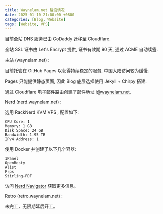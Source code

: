```yaml
---
title: Waynelam.net 建设情况
date: 2025-01-10 21:00:00 +0800
categories: [Blog, Website]
tags: [Website, VPS]
---
```



目前全站 DNS 服务已由 GoDaddy 迁移至 Cloudflare.

全站 SSL 证书由 Let's Encrypt 提供, 证书有效期 90 天, 通过 ACME 自动续签.



主站 (waynelam.net) :

目前托管在 GitHub Pages 以获得持续稳定的服务, 中国大陆访问较为缓慢.

Pages 只能提供静态页面, 因此 Blog 底层选择使用 Jekyll + Chirpy 搭建.

通过 Cloudflare 电子邮件路由创建了邮件地址  i@waynelam.net.



Nerd (nerd.waynelam.net) :

选用 RackNerd KVM VPS , 配置如下:

```
CPU Core: 1
Memory: 1 GB
Disk Space: 24 GB
Bandwidth: 1.95 TB
IPv4 Address: 1
```

使用 Docker 并创建了以下几个容器:

```
1Panel
OpenResty
Alist
Frps
Stirling-PDF
```

访问 [Nerd Navigator](https://nerd.waynelam.net/) 获取更多信息。



Retro (retro.waynelam.net) :

未完工，无限期延后开工。
